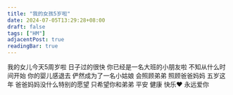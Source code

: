 ```yaml
---
title: "我的女孩5岁啦"
date: 2024-07-05T13:29:28+08:00
draft: false
tags: ["HM"]
adjacentPost: true
readingBar: true
---
```




我的女儿今天5周岁啦
日子过的很快 你已经是一名大班的小朋友啦
不知从什么时间开始
你的婴儿感退去 俨然成为了一名小姑娘
会照顾弟弟 照顾爸爸妈妈
五岁这年 爸爸妈妈没什么特别的愿望 只希望你和弟弟
平安 健康 快乐❤️
永远爱你 